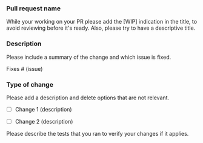 ### Pull request name 

While your working on your PR please add the [WIP] indication in the title, to avoid reviewing before it's ready. Also, please try to have a descriptive title.

### Description

Please include a summary of the change and which issue is fixed. 

Fixes # (issue)

### Type of change

Please add a description and delete options that are not relevant.

- [ ] Change 1 (description)
- [ ] Change 2 (description)


Please describe the tests that you ran to verify your changes if it applies. 
